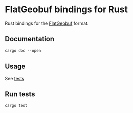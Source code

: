 # FlatGeobuf bindings for Rust

Rust bindings for the [FlatGeobuf](https://bjornharrtell.github.io/flatgeobuf/) format.

## Documentation

    cargo doc --open

## Usage

See [tests](tests/)

## Run tests

    cargo test
